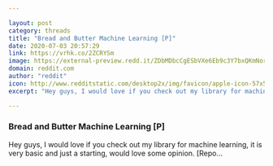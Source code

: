 ```yaml
---

layout: post
category: threads
title: "Bread and Butter Machine Learning [P]"
date: 2020-07-03 20:57:29
link: https://vrhk.co/2ZCRYSm
image: https://external-preview.redd.it/ZDbMDbcCgESbVXe6Eb9c3Y7bxQKmNorlHOeyVW0XPNY.jpg?width=300&height=157.068062827&auto=webp&crop=300:157.068062827,smart&s=9dcda53eca167968ffeebb80034cde1d0cb741c2
domain: reddit.com
author: "reddit"
icon: http://www.redditstatic.com/desktop2x/img/favicon/apple-icon-57x57.png
excerpt: "Hey guys, I would love if you check out my library for machine learning, it is very basic and just a starting, would love some opinion. [Repo..."

---
```


### Bread and Butter Machine Learning [P]

Hey guys, I would love if you check out my library for machine learning, it is very basic and just a starting, would love some opinion. [Repo...